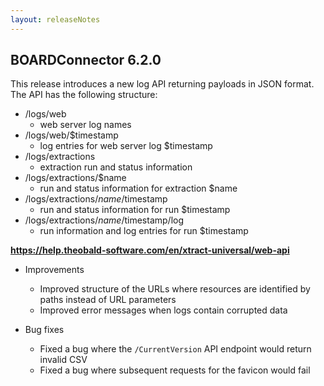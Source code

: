 ```yaml
---
layout: releaseNotes
---
```


## BOARDConnector 6.2.0
This release introduces a new log API returning payloads in JSON format. The API has the following structure:
- /logs/web
  - web server log names  
- /logs/web/$timestamp
  - log entries for web server log $timestamp
- /logs/extractions 
  - extraction run and status information 
- /logs/extractions/$name
  - run and status information for extraction $name 
- /logs/extractions/$name/$timestamp
  - run and status information for run $timestamp 
- /logs/extractions/$name/$timestamp/log
  - run information and log entries for run $timestamp 

**https://help.theobald-software.com/en/xtract-universal/web-api**

- Improvements
  - Improved structure of the URLs where resources are identified by paths instead of URL parameters 
  - Improved error messages when logs contain corrupted data  
  
- Bug fixes 
  - Fixed a bug where the `/CurrentVersion` API endpoint would return invalid CSV
  - Fixed a bug where subsequent requests for the favicon would fail